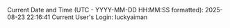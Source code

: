 Current Date and Time (UTC - YYYY-MM-DD HH:MM:SS formatted): 2025-08-23 22:16:41
Current User's Login: luckyaiman
